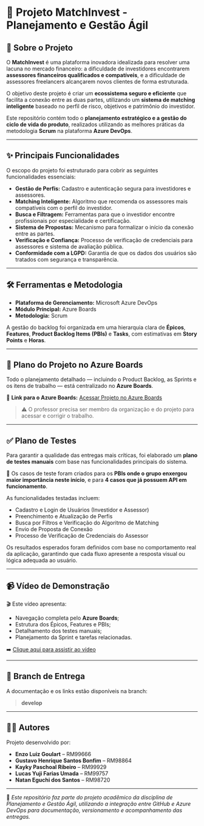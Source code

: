 # 💼 Projeto MatchInvest - Planejamento e Gestão Ágil  

## 📄 Sobre o Projeto  
O **MatchInvest** é uma plataforma inovadora idealizada para resolver uma lacuna no mercado financeiro: a dificuldade de investidores encontrarem **assessores financeiros qualificados e compatíveis**, e a dificuldade de assessores freelancers alcançarem novos clientes de forma estruturada.  

O objetivo deste projeto é criar um **ecossistema seguro e eficiente** que facilita a conexão entre as duas partes, utilizando um **sistema de matching inteligente** baseado no perfil de risco, objetivos e patrimônio do investidor.  

Este repositório contém todo o **planejamento estratégico e a gestão do ciclo de vida do produto**, realizados utilizando as melhores práticas da metodologia **Scrum** na plataforma **Azure DevOps**.  

---

## ✨ Principais Funcionalidades  
O escopo do projeto foi estruturado para cobrir as seguintes funcionalidades essenciais:

- **Gestão de Perfis:** Cadastro e autenticação segura para investidores e assessores.  
- **Matching Inteligente:** Algoritmo que recomenda os assessores mais compatíveis com o perfil do investidor.  
- **Busca e Filtragem:** Ferramentas para que o investidor encontre profissionais por especialidade e certificação.  
- **Sistema de Propostas:** Mecanismo para formalizar o início da conexão entre as partes.  
- **Verificação e Confiança:** Processo de verificação de credenciais para assessores e sistema de avaliação pública.  
- **Conformidade com a LGPD:** Garantia de que os dados dos usuários são tratados com segurança e transparência.  

---

## 🛠️ Ferramentas e Metodologia  

- **Plataforma de Gerenciamento:** Microsoft Azure DevOps  
- **Módulo Principal:** Azure Boards  
- **Metodologia:** Scrum  

A gestão do backlog foi organizada em uma hierarquia clara de **Épicos**, **Features**, **Product Backlog Items (PBIs)** e **Tasks**, com estimativas em **Story Points** e **Horas**.  

---

## 🚀 Plano do Projeto no Azure Boards  

Todo o planejamento detalhado — incluindo o Product Backlog, as Sprints e os itens de trabalho — está centralizado no **Azure Boards**.  

🔗 **Link para o Azure Boards:** [Acessar Projeto no Azure Boards](https://dev.azure.com/SEU_ORG/SEU_PROJETO/_boards)  

> ⚠️ O professor precisa ser membro da organização e do projeto para acessar e corrigir o trabalho.  

---

## ✅ Plano de Testes  

Para garantir a qualidade das entregas mais críticas, foi elaborado um **plano de testes manuais** com base nas funcionalidades principais do sistema.  

🧩 Os casos de teste foram criados para os **PBIs onde o grupo enxergou maior importância neste início**, e para **4 casos que já possuem API em funcionamento**.  

As funcionalidades testadas incluem:  
- Cadastro e Login de Usuários (Investidor e Assessor)  
- Preenchimento e Atualização de Perfis  
- Busca por Filtros e Verificação do Algoritmo de Matching  
- Envio de Proposta de Conexão  
- Processo de Verificação de Credenciais do Assessor  

Os resultados esperados foram definidos com base no comportamento real da aplicação, garantindo que cada fluxo apresente a resposta visual ou lógica adequada ao usuário.  

---

## 📹 Vídeo de Demonstração  

🎬 Este vídeo apresenta:  
- Navegação completa pelo **Azure Boards**;  
- Estrutura dos Épicos, Features e PBIs;  
- Detalhamento dos testes manuais;  
- Planejamento da Sprint e tarefas relacionadas.  

➡️ [Clique aqui para assistir ao vídeo](https://link-do-video.com)  

---

## 🌿 Branch de Entrega  

A documentação e os links estão disponíveis na branch:  
> **develop**  

---

## 👨‍💻 Autores  

Projeto desenvolvido por:  

- **Enzo Luiz Goulart** – RM99666  
- **Gustavo Henrique Santos Bonfim** – RM98864  
- **Kayky Paschoal Ribeiro** – RM99929  
- **Lucas Yuji Farias Umada** – RM99757  
- **Natan Eguchi dos Santos** – RM98720  

---

📘 *Este repositório faz parte do projeto acadêmico da disciplina de Planejamento e Gestão Ágil, utilizando a integração entre GitHub e Azure DevOps para documentação, versionamento e acompanhamento das entregas.*
